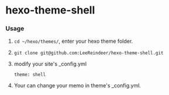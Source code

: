 # hexo-theme-shell

### Usage
1. `cd ~/hexo/themes/`, enter your hexo theme folder.

2. `git clone git@github.com:LeeReindeer/hexo-theme-shell.git`

3. modify your site's _config.yml
    ```
    theme: shell
    ```

4. Your can change your memo in theme's _config.yml.